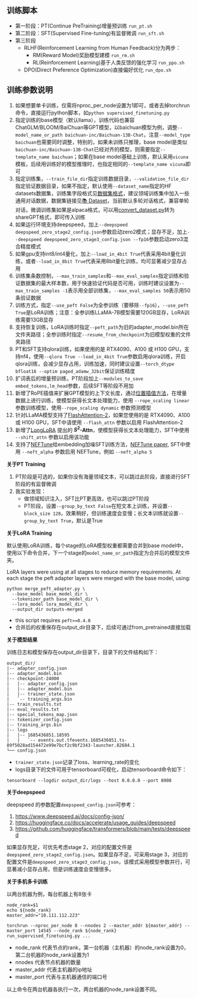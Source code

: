 ## 训练脚本


- 第一阶段：PT(Continue PreTraining)增量预训练 `run_pt.sh`
- 第二阶段：SFT(Supervised Fine-tuning)有监督微调 `run_sft.sh`
- 第三阶段 
  - RLHF(Reinforcement Learning from Human Feedback)分为两步：
    - RM(Reward Model)奖励模型建模 `run_rm.sh`
    - RL(Reinforcement Learning)基于人类反馈的强化学习 `run_ppo.sh`
  - DPO(Direct Preference Optimization)直接偏好优化 `run_dpo.sh`


## 训练参数说明

1. 如果想要单卡训练，仅需将nproc_per_node设置为1即可，或者去掉torchrun命令，直接运行python脚本，如`python supervised_finetuning.py`
2. 指定训练的base模型（默认llama），训练代码也兼容ChatGLM/BLOOM/BaiChuan等GPT模型，以baichuan模型为例，调整`--model_name_or_path baichuan-inc/Baichuan-13B-Chat`，注意`--model_type baichuan`也需要同时调整，特别的，如果未训练只推理，base model是类似`baichuan-inc/Baichuan-13B-Chat`已经对齐的模型，则需要指定`--template_name baichuan`；如果在base model基础上训练，默认采用`vicuna`模板，后续用训练好的模型推理时，也指定相同的`--template_name vicuna`即可
3. 指定训练集，`--train_file_dir`指定训练数据目录，`--validation_file_dir`指定验证数据目录，如果不指定，默认使用`--dataset_name`指定的HF datasets数据集，训练集字段格式见[数据集格式](https://github.com/shibing624/MedicalGPT/wiki/%E6%95%B0%E6%8D%AE%E9%9B%86)，建议领域训练集中加入一些通用对话数据，数据集链接见[📚 Dataset](https://github.com/shibing624/MedicalGPT#-dataset)，当前默认多轮对话格式，兼容单轮对话，微调训练集如果是alpaca格式，可以用[convert_dataset.py](https://github.com/shibing624/MedicalGPT/blob/main/convert_dataset.py)转为shareGPT格式，即可传入训练
4. 如果运行环境支持deepspeed，加上`--deepspeed deepspeed_zero_stage2_config.json`参数启动zero2模式；显存不足，加上`--deepspeed deepspeed_zero_stage3_config.json --fp16`参数启动zero3混合精度模式
5. 如果gpu支持int8/int4量化，加上`--load_in_4bit True`代表采用4bit量化训练，或者`--load_in_8bit True`代表采用8bit量化训练，均可显著减少显存占用
6. 训练集条数控制，`--max_train_samples`和`--max_eval_samples`指定训练和验证数据集的最大样本数，用于快速验证代码是否可用，训练时建议设置为`--max_train_samples -1`表示用全部训练集，`--max_eval_samples 50`表示用50条验证数据
7. 训练方式，指定`--use_peft False`为全参训练（要移除`--fp16`），`--use_peft True`是LoRA训练；注意：全参训练LLaMA-7B模型需要120GB显存，LoRA训练需要13GB显存
8. 支持恢复训练，LoRA训练时指定`--peft_path`为旧的adapter_model.bin所在文件夹路径；全参训练时指定`--resume_from_checkpoint`为旧模型权重的文件夹路径
9. PT和SFT支持qlora训练，如果使用的是 RTX4090、A100 或 H100 GPU，支持nf4，使用`--qlora True --load_in_4bit True`参数启用qlora训练，开启qlora训练，会减少显存占用，训练加速，同时建议设置`--torch_dtype bfloat16 --optim paged_adamw_32bit`保证训练精度
10. 扩词表后的增量预训练，PT阶段加上`--modules_to_save embed_tokens,lm_head`参数，后续SFT等阶段不用加
11. 新增了RoPE插值来扩展GPT模型的上下文长度，通过[位置插值方法](https://arxiv.org/abs/2306.15595)，在增量数据上进行训练，使模型获得长文本处理能力，使用 `--rope_scaling linear` 参数训练模型，使用`--rope_scaling dynamic` 参数预测模型
12. 针对LLaMA模型支持了[FlashAttention-2](https://github.com/Dao-AILab/flash-attention)，如果您使用的是 RTX4090、A100 或 H100 GPU，SFT中请使用 `--flash_attn` 参数以启用 FlashAttention-2
13. 新增了[LongLoRA](https://github.com/dvlab-research/LongLoRA) 提出的 **$S^2$-Attn**，使模型获得长文本处理能力，SFT中使用 `--shift_attn` 参数以启用该功能
14. 支持了[NEFTune](https://github.com/neelsjain/NEFTune)给embedding加噪SFT训练方法，[NEFTune paper](https://arxiv.org/abs/2310.05914), SFT中使用 `--neft_alpha` 参数启用 NEFTune，例如 `--neft_alpha 5`

**关于PT Training**

1. PT阶段是可选的，如果你没有海量领域文本，可以跳过此阶段，直接进行SFT阶段的有监督微调
2. 我实验发现：
   - 做领域知识注入，SFT比PT更高效，也可以跳过PT阶段
   - PT阶段，设置`--group_by_text False`在短文本上训练，并设置`--block_size 128`，效果稍好，但训练速度会变慢；长文本训练就设置`--group_by_text True`，默认是True


**关于LoRA Training**

默认使用LoRA训练，每个stage的LoRA模型权重都需要合并到base model中，使用以下命令合并，下一个stage的`model_name_or_path`指定为合并后的模型文件夹。

LoRA layers were using at all stages to reduce memory requirements. 
At each stage the peft adapter layers were merged with the base model, using: 
```shell
python merge_peft_adapter.py \
  --base_model base_model_dir \
  --tokenizer_path base_model_dir \
  --lora_model lora_model_dir \
  --output_dir outputs-merged
```

- this script requires `peft>=0.4.0`
- 合并后的权重保存在output_dir目录下，后续可通过from_pretrained直接加载

**关于模型结果**

训练日志和模型保存在output_dir目录下，目录下的文件结构如下：

```shell
output_dir/
|-- adapter_config.json
|-- adapter_model.bin
|-- checkpoint-24000
|   |-- adapter_config.json
|   |-- adapter_model.bin
|   |-- trainer_state.json
|   `-- training_args.bin
|-- train_results.txt
|-- eval_results.txt
|-- special_tokens_map.json
|-- tokenizer_config.json
|-- training_args.bin
|-- logs
|   |-- 1685436851.18595
|   |   `-- events.out.tfevents.1685436851.ts-89f5028ad154472e99e7bcf2c9bf2343-launcher.82684.1
└── config.json

```

- `trainer_state.json`记录了loss、learning_rate的变化
- logs目录下的文件可用于tensorboard可视化，启动tensorboard命令如下：
```shell
tensorboard --logdir output_dir/logs --host 0.0.0.0 --port 8008
```


**关于deepspeed**

deepspeed 的参数配置`deepspeed_config.json`可参考：

1. https://www.deepspeed.ai/docs/config-json/
2. https://huggingface.co/docs/accelerate/usage_guides/deepspeed
3. https://github.com/huggingface/transformers/blob/main/tests/deepspeed

如果显存充足，可优先考虑stage 2，对应的配置文件是`deepspeed_zero_stage2_config.json`。如果显存不足，可采用stage 3，对应的配置文件是`deepspeed_zero_stage3_config.json`，该模式采用模型参数并行，可显著减小显存占用，但是训练速度会变慢很多。


**关于多机多卡训练**

以两台机器为例，每台机器上有8张卡

```shell
node_rank=$1
echo ${node_rank}
master_addr="10.111.112.223"

torchrun --nproc_per_node 8 --nnodes 2 --master_addr ${master_addr} --master_port 14545 --node_rank ${node_rank} run_supervised_finetuning.py ... 
```


- node_rank 代表节点的rank，第一台机器（主机器）的node_rank设置为0，第二台机器的node_rank设置为1
- nnodes 代表节点机器的数量
- master_addr 代表主机器的ip地址
- master_port 代表与主机器通信的端口号

以上命令在两台机器各执行一次，两台机器的node_rank设置不同。
